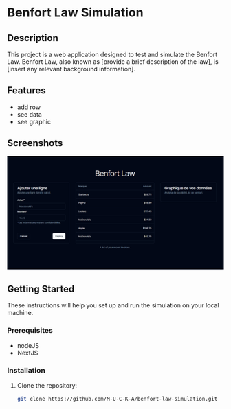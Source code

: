 # Benfort Law Simulation

## Description
This project is a web application designed to test and simulate the Benfort Law. Benfort Law, also known as [provide a brief description of the law], is [insert any relevant background information].

## Features
- add row
- see data
- see graphic

## Screenshots
![Benfort Law Simulation](my-app/picture.png)

## Getting Started
These instructions will help you set up and run the simulation on your local machine.

### Prerequisites
- nodeJS
- NextJS

### Installation
1. Clone the repository: 
   ```bash
   git clone https://github.com/M-U-C-K-A/benfort-law-simulation.git
